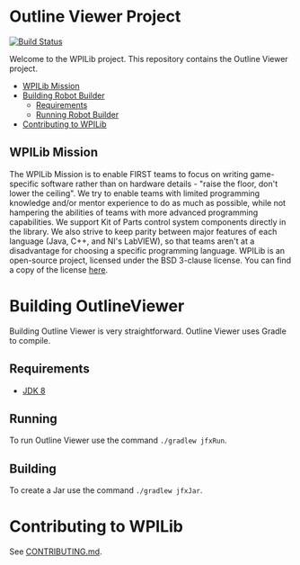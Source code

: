 # Outline Viewer Project

[![Build Status](https://travis-ci.org/wpilibsuite/OutlineViewer.svg?branch=master)](https://travis-ci.org/wpilibsuite/OutlineViewer)

Welcome to the WPILib project. This repository contains the Outline Viewer project.

- [WPILib Mission](#wpilib-mission)
- [Building Robot Builder](#building-outline-viewer)
    - [Requirements](#requirements)
    - [Running Robot Builder](#running)
- [Contributing to WPILib](#contributing-to-wpilib)

## WPILib Mission

The WPILib Mission is to enable FIRST teams to focus on writing game-specific software rather than on hardware details - "raise the floor, don't lower the ceiling". We try to enable teams with limited programming knowledge and/or mentor experience to do as much as possible, while not hampering the abilities of teams with more advanced programming capabilities. We support Kit of Parts control system components directly in the library. We also strive to keep parity between major features of each language (Java, C++, and NI's LabVIEW), so that teams aren't at a disadvantage for choosing a specific programming language. WPILib is an open-source project, licensed under the BSD 3-clause license. You can find a copy of the license [here](BSD_License_for_WPILib_code.txt).

# Building OutlineViewer

Building Outline Viewer is very straightforward. Outline Viewer uses Gradle to compile.

## Requirements
- [JDK 8](http://www.oracle.com/technetwork/java/javase/downloads/index.html)

## Running

To run Outline Viewer use the command `./gradlew jfxRun`.

## Building

To create a Jar use the command `./gradlew jfxJar`.

# Contributing to WPILib

See [CONTRIBUTING.md](CONTRIBUTING.md).
